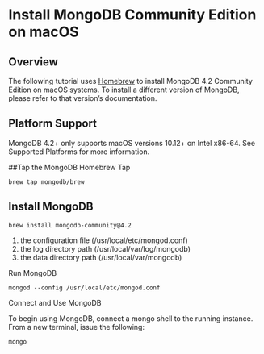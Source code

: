 # Install MongoDB Community Edition on macOS

## Overview

The following tutorial uses [Homebrew](https://brew.sh/?jmp=mongodb-docs) to install MongoDB 4.2 Community Edition on macOS systems. To install a different version of MongoDB, please refer to that version’s documentation.


## Platform Support
MongoDB 4.2+ only supports macOS versions 10.12+ on Intel x86-64. See Supported Platforms for more information.

##Tap the MongoDB Homebrew Tap

    brew tap mongodb/brew
 
## Install MongoDB

    brew install mongodb-community@4.2

1. the configuration file (/usr/local/etc/mongod.conf)
3. the log directory path (/usr/local/var/log/mongodb)
3. the data directory path (/usr/local/var/mongodb)

Run MongoDB

    mongod --config /usr/local/etc/mongod.conf
    
Connect and Use MongoDB

To begin using MongoDB, connect a mongo shell to the running instance. From a new terminal, issue the following:

    mongo
